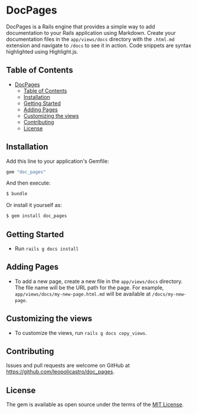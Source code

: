 # DocPages
DocPages is a Rails engine that provides a simple way to add documentation to your Rails application using Markdown.  Create your documentation files in the `app/views/docs` directory with the `.html.md` extension and navigate to `/docs` to see it in action.  Code snippets are syntax highlighted using Highlight.js.

## Table of Contents
- [DocPages](#docpages)
  - [Table of Contents](#table-of-contents)
  - [Installation](#installation)
  - [Getting Started](#getting-started)
  - [Adding Pages](#adding-pages)
  - [Customizing the views](#customizing-the-views)
  - [Contributing](#contributing)
  - [License](#license)

## <span id="installation">Installation</span>
Add this line to your application's Gemfile:

```ruby
gem "doc_pages"
```

And then execute:
```bash
$ bundle
```

Or install it yourself as:
```bash
$ gem install doc_pages
```
## <span id="getting-started">Getting Started</span>
- Run `rails g docs install`

## <span id="adding-pages">Adding Pages</span>

- To add a new page, create a new file in the `app/views/docs` directory.  The file name will be the URL path for the page.  For example, `app/views/docs/my-new-page.html.md` will be available at `/docs/my-new-page`.

## <span id="customizing-the-views">Customizing the views</span>

- To customize the views, run `rails g docs copy_views`.

## Contributing
Issues and pull requests are welcome on GitHub at https://github.com/leopolicastro/doc_pages.

## License
The gem is available as open source under the terms of the [MIT License](https://opensource.org/licenses/MIT).
